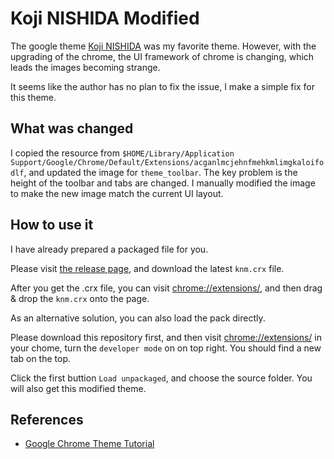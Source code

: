 # Koji NISHIDA Modified

The google theme [Koji NISHIDA](https://chrome.google.com/webstore/detail/koji-nishida/acganlmcjehnfmehkmlimgkaloifodlf) was my favorite theme. However, with the upgrading of the chrome, the UI framework of chrome is changing, which leads the images becoming strange.

It seems like the author has no plan to fix the issue, I make a simple fix for this theme.

## What was changed

I copied the resource from `$HOME/Library/Application Support/Google/Chrome/Default/Extensions/acganlmcjehnfmehkmlimgkaloifodlf`, and updated the image for `theme_toolbar`. The key problem is the height of the toolbar and tabs are changed. I manually modified the image to make the new image match the current UI layout.


## How to use it

I have already prepared a packaged file for you.

Please visit [the release page](https://github.com/yuikns/knm/releases), and download the latest `knm.crx` file.

After you get the .crx file, you can visit <chrome://extensions/>, and then drag & drop the `knm.crx` onto the page.


As an alternative solution, you can also load the pack directly.

Please download this repository first, and then visit <chrome://extensions/> in your chome, turn the `developer mode` on on top right. You should find a new tab on the top.

Click the first buttion `Load unpackaged`, and choose the source folder. You will also get this modified theme.


## References

+ [Google Chrome Theme Tutorial](https://sites.google.com/site/gsugsa/google-apps/google-chrome/how-to-create-a-theme)

